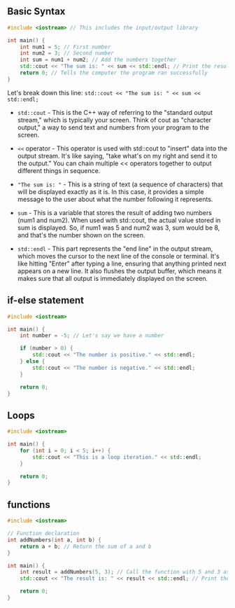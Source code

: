 ## Basic Syntax
```cpp
#include <iostream> // This includes the input/output library

int main() {
    int num1 = 5; // First number
    int num2 = 3; // Second number
    int sum = num1 + num2; // Add the numbers together
    std::cout << "The sum is: " << sum << std::endl; // Print the result
    return 0; // Tells the computer the program ran successfully
}
```
Let's break down this line:
`
std::cout << "The sum is: " << sum << std::endl;
`
- `std::cout` - This is the C++ way of referring to the "standard output stream," which is typically your screen. Think of cout as "character output," a way to send text and numbers from your program to the screen.

- `<<` operator - This operator is used with std::cout to "insert" data into the output stream. It's like saying, "take what's on my right and send it to the output." You can chain multiple << operators together to output different things in sequence.

- `"The sum is: "` - This is a string of text (a sequence of characters) that will be displayed exactly as it is. In this case, it provides a simple message to the user about what the number following it represents.

- `sum` - This is a variable that stores the result of adding two numbers (num1 and num2). When used with std::cout, the actual value stored in sum is displayed. So, if num1 was 5 and num2 was 3, sum would be 8, and that's the number shown on the screen.

- `std::endl` - This part represents the "end line" in the output stream, which moves the cursor to the next line of the console or terminal. It's like hitting 
"Enter" after typing a line, ensuring that anything printed next appears on a new line. It also flushes the output buffer, which means it makes sure that all output is immediately displayed on the screen.

## if-else statement
```cpp
#include <iostream>

int main() {
    int number = -5; // Let's say we have a number

    if (number > 0) {
        std::cout << "The number is positive." << std::endl;
    } else {
        std::cout << "The number is negative." << std::endl;
    }

    return 0;
}
```

## Loops
```cpp
#include <iostream>

int main() {
    for (int i = 0; i < 5; i++) {
        std::cout << "This is a loop iteration." << std::endl;
    }

    return 0;
}
```

## functions
```cpp
#include <iostream>

// Function declaration
int addNumbers(int a, int b) {
    return a + b; // Return the sum of a and b
}

int main() {
    int result = addNumbers(5, 3); // Call the function with 5 and 3 as arguments
    std::cout << "The result is: " << result << std::endl; // Print the result

    return 0;
}
```
